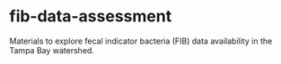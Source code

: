 # fib-data-assessment
Materials to explore fecal indicator bacteria (FIB) data availability in the Tampa Bay watershed.
